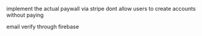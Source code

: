 implement the actual paywall via stripe
dont allow users to create accounts without paying

 email verify through firebase
 